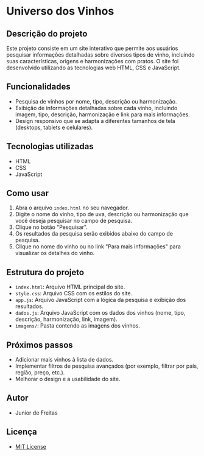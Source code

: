 # Universo dos Vinhos

## Descrição do projeto

Este projeto consiste em um site interativo que permite aos usuários pesquisar informações detalhadas sobre diversos tipos de vinho, incluindo suas características, origens e harmonizações com pratos. O site foi desenvolvido utilizando as tecnologias web HTML, CSS e JavaScript.

## Funcionalidades

- Pesquisa de vinhos por nome, tipo, descrição ou harmonização.
- Exibição de informações detalhadas sobre cada vinho, incluindo imagem, tipo, descrição, harmonização e link para mais informações.
- Design responsivo que se adapta a diferentes tamanhos de tela (desktops, tablets e celulares).

## Tecnologias utilizadas

- HTML
- CSS
- JavaScript

## Como usar

1. Abra o arquivo `index.html` no seu navegador.
2. Digite o nome do vinho, tipo de uva, descrição ou harmonização que você deseja pesquisar no campo de pesquisa.
3. Clique no botão "Pesquisar".
4. Os resultados da pesquisa serão exibidos abaixo do campo de pesquisa.
5. Clique no nome do vinho ou no link "Para mais informações" para visualizar os detalhes do vinho.

## Estrutura do projeto

- `index.html`: Arquivo HTML principal do site.
- `style.css`: Arquivo CSS com os estilos do site.
- `app.js`: Arquivo JavaScript com a lógica da pesquisa e exibição dos resultados.
- `dados.js`: Arquivo JavaScript com os dados dos vinhos (nome, tipo, descrição, harmonização, link, imagem).
- `imagens/`: Pasta contendo as imagens dos vinhos.

## Próximos passos

- Adicionar mais vinhos à lista de dados.
- Implementar filtros de pesquisa avançados (por exemplo, filtrar por país, região, preço, etc.).
- Melhorar o design e a usabilidade do site.

## Autor

- Junior de Freitas

## Licença

- [MIT License](https://opensource.org/licenses/MIT)

